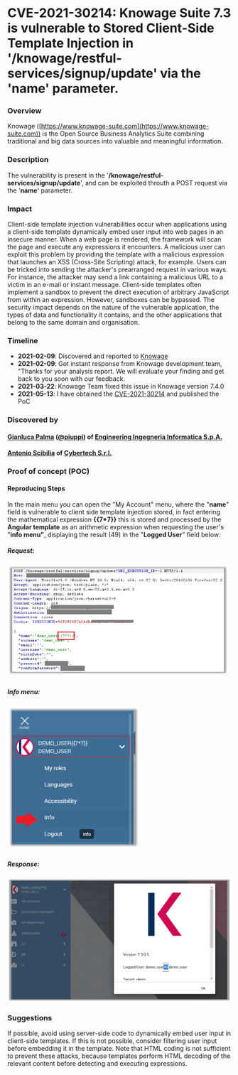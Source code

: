 
# CVE-2021-30214: Knowage Suite 7.3 is vulnerable to Stored Client-Side Template Injection in '/knowage/restful-services/signup/update' via the 'name' parameter.

### Overview

Knowage ([https://www.knowage-suite.com](https://www.knowage-suite.com)) is the Open Source Business Analytics Suite combining traditional and big data sources into valuable and meaningful information.

### Description
The vulnerability is present in the '**/knowage/restful-services/signup/update**', and can be exploited throuth a POST request via the '**name**' parameter.
  
### Impact
Client-side template injection vulnerabilities occur when applications using a client-side template dynamically embed user input into web pages in an insecure manner. When a web page is rendered, the framework will scan the page and execute any expressions it encounters. A malicious user can exploit this problem by providing the template with a malicious expression that launches an XSS (Cross-Site Scripting) attack, for example. Users can be tricked into sending the attacker's prearranged request in various ways. For instance, the attacker may send a link containing a malicious URL to a victim in an e-mail or instant message. 
Client-side templates often implement a sandbox to prevent the direct execution of arbitrary JavaScript from within an expression. However, sandboxes can be bypassed.
The security impact depends on the nature of the vulnerable application, the types of data and functionality it contains, and the other applications that belong to the same domain and organisation. 

### Timeline
- **2021-02-09**: Discovered and reported to [Knowage](https://www.knowage-suite.com)
- **2021-02-09**: Got instant response from Knowage development team, "Thanks for your analysis report. We will evaluate your finding and get back to you soon with our feedback.
- **2021-03-22**: Knowage Team fixed this issue in Knowage version 7.4.0
- **2021-05-13**: I have obtained the [CVE-2021-30214](https://nvd.nist.gov/vuln/detail/CVE-2021-30214) and published the PoC

### Discovered by

#### [Gianluca Palma](https://www.linkedin.com/in/piuppi/) ([@piuppi](https://twitter.com/piuppi)) of [Engineering Ingegneria Informatica S.p.A.](https://www.eng.it)
#### [Antonio Scibilia](https://www.linkedin.com/in/nynuz/) of [Cybertech S.r.l.](https://cybertech.eu)


### Proof of concept (POC)
#### Reproducing Steps

In the main menu you can open the "My Account" menu, where the "**name**" field is vulnerable to client side template injection stored, in fact entering the mathematical expression **{{7*7}}** this is stored and processed by the **Angular template** as an arithmetic expression when requesting the user's "**info menu"**, displaying the result (49) in the "**Logged User**" field below:

##### Request:

![Screenshot](images/CSTI-Knowage7-3.png)


##### Info menu:

![Screenshot](images/CSTI-Knowage7-3-info.png)

##### Response:

![Screenshot](images/CSTI-Knowage7-3-info-resp.png)

### Suggestions

If possible, avoid using server-side code to dynamically embed user input in client-side templates. If this is not possible, consider filtering user input before embedding it in the template. Note that HTML coding is not sufficient to prevent these attacks, because templates perform HTML decoding of the relevant content before detecting and executing expressions.
